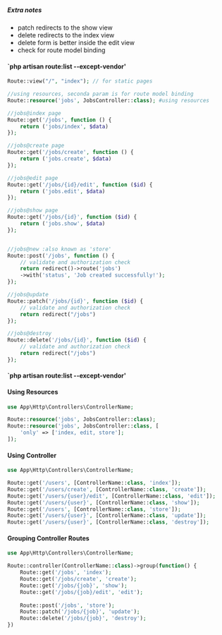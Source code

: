 ##### Extra notes
- patch redirects to the show view
- delete redirects to the index view
- delete form is better inside the edit view
- check for route model binding


#### **`php artisan route:list --except-vendor'**

```php
Route::view("/", "index"); // for static pages

//using resources, seconda param is for route model binding
Route::resource('jobs', JobsController::class); #using resources

//jobs@index page
Route::get('/jobs', function () {
	return ('jobs/index', $data) 
});

//jobs@create page
Route::get('/jobs/create', function () {
	return ('jobs.create', $data)
});

//jobs@edit page
Route::get('/jobs/{id}/edit', function ($id) {
	return ('jobs.edit', $data)
});

//jobs@show page
Route::get('/jobs/{id}', function ($id) {
	return ('jobs.show', $data)
});


//jobs@new :also known as 'store'
Route::post('/jobs', function () {
	// validate and authorization check
	return redirect()->route('jobs') 
	->with('status', 'Job created successfully!');
});

//jobs@update
Route::patch('/jobs/{id}', function ($id) {
	// validate and authorization check
	return redirect("/jobs")
});

//jobs@destroy
Route::delete('/jobs/{id}', function ($id) {
	// validate and authorization check
	return redirect("/jobs")
});
```


#### **`php artisan route:list --except-vendor'**

#### Using Resources
```php
use App\Http\Controllers\ControllerName;

Route::resource('jobs', JobsController::class);
Route::resource('jobs', JobsController::class, [
	'only' => ['index, edit, store'];
]);
```

#### Using Controller
```php
use App\Http\Controllers\ControllerName;

Route::get('/users', [ControllerName::class, 'index']);
Route::get('/users/create', [ControllerName::class, 'create']);
Route::get('/users/{user}/edit', [ControllerName::class, 'edit']);
Route::get('/users/{user}', [ControllerName::class, 'show']);
Route::get('/users', [ControllerName::class, 'store']);
Route::get('/users/{user}', [ControllerName::class, 'update']);
Route::get('/users/{user}', [ControllerName::class, 'destroy']);
```

#### Grouping Controller Routes
```php
use App\Http\Controllers\ControllerName;

Route::controller(ControllerName::class)->group(function() {
	Route::get('/jobs', 'index');
	Route::get('/jobs/create', 'create');
	Route::get('/jobs/{job}', 'show');
	Route::get('/jobs/{job}/edit', 'edit');
	
	Route::post('/jobs', 'store');
	Route::patch('/jobs/{job}', 'update');
	Route::delete('/jobs/{job}', 'destroy');
})
```

